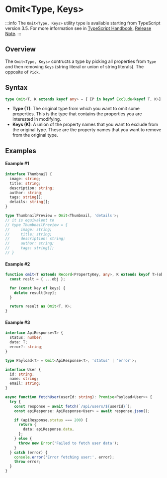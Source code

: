 # Omit\<Type, Keys>

:::info
The `Omit<Type, Keys>` utility type is available starting from TypeScript version 3.5. For more information see in [TypeScript Handbook](https://www.typescriptlang.org/docs/handbook/utility-types.html#omittype-keys), [Release Note](https://www.typescriptlang.org/docs/handbook/release-notes/typescript-3-5.html#the-omit-helper-type).
:::

## Overview

The `Omit<Type, Keys>` contructs a type by picking all properties from `Type` and then removing `Keys` (string literal or union of string literals). The opposite of `Pick`.

## Syntax

```ts
type Omit<T, K extends keyof any> = { [P in keyof Exclude<keyof T, K>]: T[P] };
```

- **Type (T)**: The original type from which you want to omit some properties. This is the type that contains the properties you are interested in modifying.
- **Keys (K)**: A union of the property names that you want to exclude from the original type. These are the property names that you want to remove from the original type.

## Examples

#### Example #1

```ts
interface Thumbnail {
  image: string;
  title: string;
  description: string;
  author: string;
  tags: string[];
  details: string[];
}

type ThumbnailPreview = Omit<Thumbnail, 'details'>;
// it is equivalent to
// type ThumbnailPreview = {
//     image: string;
//     title: string;
//     description: string;
//     author: string;
//     tags: string[];
// }
```

#### Example #2

```ts
function omit<T extends Record<PropertyKey, any>, K extends keyof T>(obj: T, keys: K[]): Omit<T, K> {
  const reslt = { ...obj };

  for (const key of keys) {
    delete result[key];
  }

  return result as Omit<T, K>;
}
```

#### Example #3

```ts
interface ApiResponse<T> {
  status: number;
  data: T;
  error?: string;
}

type Payload<T> = Omit<ApiResponse<T>, 'status' | 'error'>;

interface User {
  id: string;
  name: string;
  email: string;
}

async function fetchUser(userId: string): Promise<Payload<User>> {
  try {
    const response = await fetch(`/api/users/${userId}`);
    const apiResponse: ApiResponse<User> = await response.json();

    if (apiResponse.status === 200) {
      return {
        data: apiResponse.data,
      };
    } else {
      throw new Error('Failed to fetch user data');
    }
  } catch (error) {
    console.error('Error fetching user:', error);
    throw error;
  }
}
```
